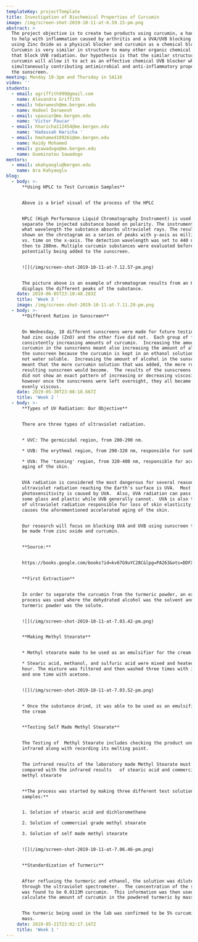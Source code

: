 ```yaml
---
templateKey: projectTemplate
title: Investigation of Biochemical Properties of Curcumin
image: /img/screen-shot-2019-10-11-at-6.59.15-pm.png
abstract: >
  The project objective is to create two products using curcumin, a hand cream
  to help with inflammation caused by arthritis and a UVA/UVB blocking sunscreen
  using Zinc Oxide as a physical blocker and curcumin as a chemical blocker. 
  Curcumin is very similar in structure to many other organic chemical blockers
  that block UVB radiation. Our hypothesis is that the similar structure of
  curcumin will allow it to act as an effective chemical UVB blocker while
  simultaneously contributing antimicrobial and anti-inflammatory properties to
  the sunscreen.
meeting: Monday 10-3pm and Thursday in SA116
video: ''
students:
  - email: agriffith999@gmail.com
    name: Alexandra Griffith
  - email: hdarweesh@me.bergen.edu
    name: Hadeel Darweesh
  - email: vpaucar@me.bergen.edu
    name: 'Victor Paucar '
  - email: hharicha112454@me.bergen.edu
    name: 'Hadassah Haricha '
  - email: hmohamed109261@me.bergen.edu
    name: Haidy Mohamed
  - email: gsawadogo@me.bergen.edu
    name: Gueminatou Sawadogo
mentors:
  - email: akahyaoglu@bergen.edu
    name: Ara Kahyaoglu
blog:
  - body: >-
      **Using HPLC to Test Curcumin Samples**


      Above is a brief visual of the process of the HPLC


      HPLC (High Performance Liquid Chromatography Instrument) is used to
      separate the injected substance based on polarity. The instrument detects
      what wavelength the substance absorbs ultraviolet rays. The results are
      shown on the chrotagram as a series of peaks with y-axis as milli-Volts
      vs. time on the x-axis. The detection wavelength was set to 440 nm and
      then to 280nm. Multiple curcumin substances were evaluated before
      potentially being added to the sunscreen.  


      ![](/img/screen-shot-2019-10-11-at-7.12.57-pm.png)


      The picture above is an example of chromatogram results from an HPLC which
      displays the different peaks of the substance.
    date: 2019-06-05T23:10:48.283Z
    title: 'Week 3 '
    image: /img/screen-shot-2019-10-11-at-7.11.29-pm.png
  - body: >-
      **Different Ratios in Sunscreen**


      On Wednesday, 10 different sunscreens were made for future testing.  Five
      had zinc oxide (ZnO) and the other five did not.  Each group of five had
      consistently increasing amounts of curcumin.  Increasing the amount of
      curcumin in the sunscreens meant also increasing the amount of alcohol in
      the sunscreen because the curcumin is kept in an ethanol solution as it is
      not water soluble.  Increasing the amount of alcohol in the sunscreen
      meant that the more curcumin solution that was added, the more runny the
      resulting sunscreen would become.  The results of the sunscreens initially
      did not show an exact pattern of increasing or decreasing viscosity,
      however once the sunscreens were left overnight, they all became more
      evenly viscous.
    date: 2019-05-30T23:08:10.667Z
    title: 'Week 2 '
  - body: >-
      **Types of UV Radiation: Our Objective**


      There are three types of ultraviolet radiation.


      * UVC: The germicidal region, from 200-290 nm.

      * UVB: The erythmal region, from 290-320 nm, responsible for sunburns.

      * UVA: The 'tanning' region, from 320-400 nm, responsible for accelerated
      aging of the skin. 


      UVA radiation is considered the most dangerous for several reasons.  Most
      ultraviolet radiation reaching the Earth's surface is UVA.  Most
      photosensitivity is caused by UVA.  Also, UVA radiation can pass through
      some glass and plastic while UVB generally cannot.  UVA is also the type
      of ultraviolet radiation responsible for loss of skin elasticity, which
      causes the aforementioned accelerated aging of the skin.


      Our research will focus on blocking UVA and UVB using sunscreen that will
      be made from zinc oxide and curcumin.


      **Source:** 


      https://books.google.com/books?id=kv67G9uYC28C&lpg=PA263&ots=DDFXUgWLjr&dq=chemistry%20sunscreen&lr&pg=PA267#v=onepage&q=chemistry%20sunscreen&f=false


      **First Extraction**


      In order to separate the curcumin from the turmeric powder, an extraction
      process was used where the dehydrated alcohol was the solvent and the
      turmeric powder was the solute.


      ![](/img/screen-shot-2019-10-11-at-7.03.42-pm.png)


      **Making Methyl Stearate** 


      * Methyl stearate made to be used as an emulsifier for the cream. 

      * Stearic acid, methanol, and sulfuric acid were mixed and heated for 1
      hour. The mixture was filtered and then washed three times with ice water
      and one time with acetone.


      ![](/img/screen-shot-2019-10-11-at-7.03.52-pm.png)


      * Once the substance dried, it was able to be used as an emulsifier for
      the cream


      **Testing Self Made Methyl Stearate** 


      The Testing of  Methyl Stearate includes checking the product under
      infrared along with recording its melting point. 


      The infrared results of the laboratory made Methyl Stearate must be
      compared with the infrared results   of stearic acid and commercial grade
      methyl stearate 


      **The process was started by making three different test solution
      samples:** 


      1. Solution of stearic acid and dichloromethane  

      2. Solution of commercial grade methyl stearate 

      3. Solution of self made methyl stearate 


      ![](/img/screen-shot-2019-10-11-at-7.06.46-pm.png)


      **Standardization of Turmeric**


      After refluxing the turmeric and ethanol, the solution was diluted and run
      through the ultraviolet spectrometer.  The concentration of the solution
      was found to be 0.0113M curcumin.  This information was then used to
      calculate the amount of curcumin in the powdered turmeric by mass.


      The turmeric being used in the lab was confirmed to be 5% curcumin by
      mass.
    date: 2019-05-21T23:02:17.147Z
    title: 'Week 1 '
---
```


